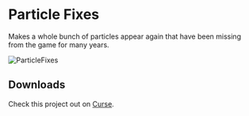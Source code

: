 # Particle Fixes
Makes a whole bunch of particles appear again that have been missing from the game for many years.

![ParticleFixes](https://i.imgur.com/NEwH12A.png)

## Downloads
Check this project out on [Curse](https://www.curseforge.com/minecraft/mc-mods/particle-fixes).
